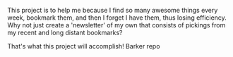 This project is to help me because I find so many awesome things every week, bookmark them, and then I forget I have them, thus losing efficiency. Why not just create a 'newsletter' of my own that consists of pickings from my recent and long distant bookmarks?

That's what this project will accomplish!
Barker repo
